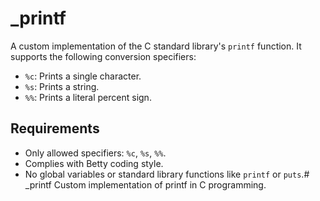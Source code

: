 # _printf

A custom implementation of the C standard library's `printf` function. It supports the following conversion specifiers:
- `%c`: Prints a single character.
- `%s`: Prints a string.
- `%%`: Prints a literal percent sign.

## Requirements
- Only allowed specifiers: `%c`, `%s`, `%%`.
- Complies with Betty coding style.
- No global variables or standard library functions like `printf` or `puts`.# _printf
Custom implementation of printf in C programming.
